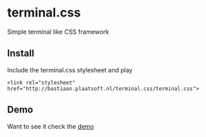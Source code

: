 # terminal.css
Simple terminal like CSS framework

## Install
Include the terminal.css stylesheet and play
```
<link rel="stylesheet" href="http://bastiaan.plaatsoft.nl/terminal.css/terminal.css">
```

## Demo
Want to see it check the [demo](http://bastiaan.plaatsoft.nl/terminal.css/)
